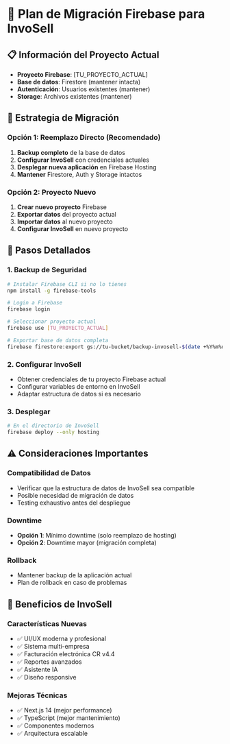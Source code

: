 # 🔄 Plan de Migración Firebase para InvoSell

## 📋 Información del Proyecto Actual
- **Proyecto Firebase**: [TU_PROYECTO_ACTUAL]
- **Base de datos**: Firestore (mantener intacta)
- **Autenticación**: Usuarios existentes (mantener)
- **Storage**: Archivos existentes (mantener)

## 🎯 Estrategia de Migración

### Opción 1: Reemplazo Directo (Recomendado)
1. **Backup completo** de la base de datos
2. **Configurar InvoSell** con credenciales actuales
3. **Desplegar nueva aplicación** en Firebase Hosting
4. **Mantener** Firestore, Auth y Storage intactos

### Opción 2: Proyecto Nuevo
1. **Crear nuevo proyecto** Firebase
2. **Exportar datos** del proyecto actual
3. **Importar datos** al nuevo proyecto
4. **Configurar InvoSell** en nuevo proyecto

## 🔧 Pasos Detallados

### 1. Backup de Seguridad
```bash
# Instalar Firebase CLI si no lo tienes
npm install -g firebase-tools

# Login a Firebase
firebase login

# Seleccionar proyecto actual
firebase use [TU_PROYECTO_ACTUAL]

# Exportar base de datos completa
firebase firestore:export gs://tu-bucket/backup-invosell-$(date +%Y%m%d-%H%M%S)
```

### 2. Configurar InvoSell
- Obtener credenciales de tu proyecto Firebase actual
- Configurar variables de entorno en InvoSell
- Adaptar estructura de datos si es necesario

### 3. Desplegar
```bash
# En el directorio de InvoSell
firebase deploy --only hosting
```

## ⚠️ Consideraciones Importantes

### Compatibilidad de Datos
- Verificar que la estructura de datos de InvoSell sea compatible
- Posible necesidad de migración de datos
- Testing exhaustivo antes del despliegue

### Downtime
- **Opción 1**: Mínimo downtime (solo reemplazo de hosting)
- **Opción 2**: Downtime mayor (migración completa)

### Rollback
- Mantener backup de la aplicación actual
- Plan de rollback en caso de problemas

## 🚀 Beneficios de InvoSell

### Características Nuevas
- ✅ UI/UX moderna y profesional
- ✅ Sistema multi-empresa
- ✅ Facturación electrónica CR v4.4
- ✅ Reportes avanzados
- ✅ Asistente IA
- ✅ Diseño responsive

### Mejoras Técnicas
- ✅ Next.js 14 (mejor performance)
- ✅ TypeScript (mejor mantenimiento)
- ✅ Componentes modernos
- ✅ Arquitectura escalable
